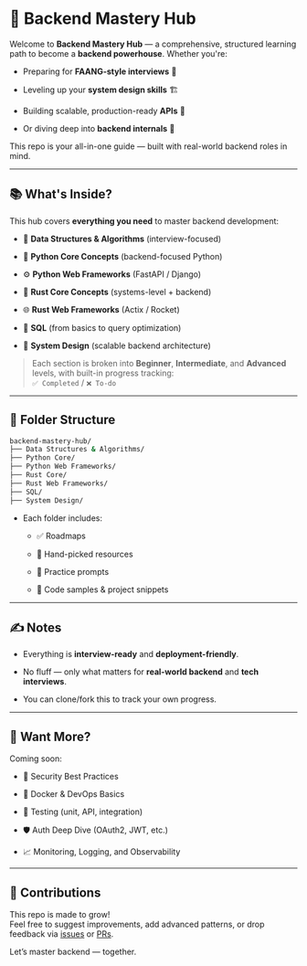 🧠 Backend Mastery Hub
======================

Welcome to **Backend Mastery Hub** — a comprehensive, structured learning path to become a **backend powerhouse**. Whether you're:

* Preparing for **FAANG-style interviews** 🧪
    
* Leveling up your **system design skills** 🏗
    
* Building scalable, production-ready **APIs** 🚀
    
* Or diving deep into **backend internals** 🔬
    

This repo is your all-in-one guide — built with real-world backend roles in mind.

* * *

📚 What's Inside?
-----------------

This hub covers **everything you need** to master backend development:

* 🧩 **Data Structures & Algorithms** (interview-focused)
    
* 🐍 **Python Core Concepts** (backend-focused Python)
    
* ⚙️ **Python Web Frameworks** (FastAPI / Django)
    
* 🦀 **Rust Core Concepts** (systems-level + backend)
    
* 🌐 **Rust Web Frameworks** (Actix / Rocket)
    
* 🧮 **SQL** (from basics to query optimization)
    
* 🧱 **System Design** (scalable backend architecture)
    

> Each section is broken into **Beginner**, **Intermediate**, and **Advanced** levels, with built-in progress tracking:  
> `✅ Completed` / `❌ To-do`

* * *

📁 Folder Structure
-------------------

```bash
backend-mastery-hub/
├── Data Structures & Algorithms/
├── Python Core/
├── Python Web Frameworks/
├── Rust Core/
├── Rust Web Frameworks/
├── SQL/
├── System Design/
```

* Each folder includes:
    
    * ✅ Roadmaps
        
    * 📌 Hand-picked resources
        
    * 🧠 Practice prompts
        
    * 🧪 Code samples & project snippets
        

* * *

✍️ Notes
--------

* Everything is **interview-ready** and **deployment-friendly**.
    
* No fluff — only what matters for **real-world backend** and **tech interviews**.
    
* You can clone/fork this to track your own progress.
    

* * *

🌟 Want More?
-------------

Coming soon:

* 🔐 Security Best Practices
    
* 🐳 Docker & DevOps Basics
    
* 🧪 Testing (unit, API, integration)
    
* 🛡 Auth Deep Dive (OAuth2, JWT, etc.)
    
* 📈 Monitoring, Logging, and Observability
    

* * *

🤝 Contributions
----------------

This repo is made to grow!  
Feel free to suggest improvements, add advanced patterns, or drop feedback via [issues](https://github.com/your-repo/issues) or [PRs](https://github.com/your-repo/pulls).

Let’s master backend — together.